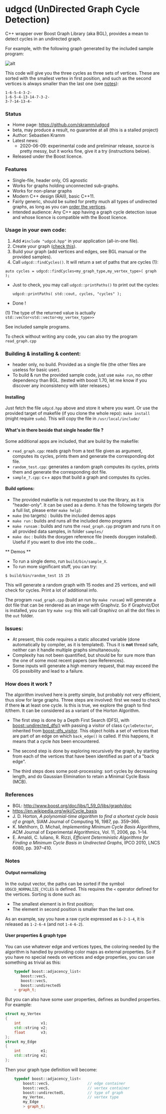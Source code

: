 # udgcd (UnDirected Graph Cycle Detection)


C++ wrapper over Boost Graph Library (aka BGL), provides a mean to detect cycles in an undirected graph.

For example, with the following graph generated by the included sample program:

![alt](
https://github.com/skramm/udgcd/blob/master/sample1_2.png "sample graph")

This code will give you the three cycles as three sets of vertices.
These are sorted with the smallest vertex in first position, and such as the second vertices is always smaller than the last one (see [notes](#s_notes)):
```
1-6-5-4-3-2-
1-6-5-4-13-14-7-3-2-
3-7-14-13-4-
```

### Status
<a name="s_stat"></a>

- Home page: https://github.com/skramm/udgcd
- beta, may produce a result, no guarantee at all (this is a stalled project)
- Author: Sebastien Kramm
- Latest news:
  - 2020-06-09: experimental code and preliminar release, source is pretty messy, but it works fine, give it a try (instructions below).
- Released under the Boost licence.

### Features

- Single-file, header only, OS agnostic
- Works for graphs holding unconnected sub-graphs.
- Works for non-planar graphs
- Modern C++ design (RAII), basic C++11.
- Fairly generic, should be suited for pretty much all types of undirected graphs, as long as you can [order the vertices](#s_notes).
- Intended audience: Any C++ app having a graph cycle detection issue and whose licence is compatible with the Boost licence.

### Usage in your own code:
<a name="s_usage"></a>

 1. Add `#include "udgcd.hpp"` in your application (all-in-one file).
 1. Create your graph ([check this](#s_notes)).
 1. Build your graph (add vertices and edges, see BGL manual or the provided samples).
 1. Call `udgcd::findCycles()`. It will return a set of paths that are cycles (1):

 `auto cycles = udgcd::findCycles<my_graph_type,my_vertex_type>( graph );`
 - Just to check, you may call `udgcd::printPaths()` to print out the cycles:

   `udgcd::printPaths( std::cout, cycles, "cycles" );`
 - Done !

(1) The type of the returned value is actually `std::vector<std::vector<my_vertex_type>>`

See included sample programs.


To check without writing any code, you can also try the program `read_graph.cpp`


### Building & installing & content:
<a name="s_build"></a>

- header only, no build. Provided as a single file (the other files are useless for basic user).
- To build & run the provided sample code, just use `make run`, no other dependency than BGL.
(tested with boost 1.70, let me know if you discover any inconsistency with later releases.)

#### Installing
Just fetch the file `udgcd.hpp` above and store it where you want. Or use the provided target of makefile (if you clone the whole repo):
`make install` (might require `sudo`).
This will copy the file in `/usr/local/include/`

#### What's in there beside that single header file ?

Some additional apps are included, that are build by the makefile:
 - `read_graph.cpp`: reads graph from a text file given as argument, computes its cycles, prints them and generate the corresponding dot file.
 - `random_test.cpp`: generates a random graph computes its cycles, prints them and generate the corresponding dot file.
 - `sample_?.cpp`: c++ apps that build a graph and computes its cycles.

#### Build options:
 - The provided makefile is not requested to use the library, as it is "header-only".
 It can be used as a demo. It has the following targets (for a full list, please enter `make help`):
  - `make` (no targets) : builds the included demos apps
  - `make run` : builds and runs all the included demo programs
  - `make runsam` : builds and runs the `read_graph.cpp` program and runs it on all provided data samples, in folder `samples/`
  - `make doc` : builds the doxygen reference file (needs doxygen installed). Useful if you want to dive into the code...


** Demos **

 - To run a single demo, run `build/bin/sample_X`.
 - To run more significant stuff, you can try:
 ```
 $ build/bin/random_test 15 25
 ```
This will generate a random graph with 15 nodes and 25 vertices, and will check for cycles. Print a lot of additional info.


The program `read_graph.cpp` (build an run by `make runsam`) will generate a dot file that can be rendered as an image with Graphviz.
So if Graphviz/Dot is installed, you can try `make svg`: this will call Graphivz on all the dot files in the `out` folder.


### Issues:
 <a name="s_issues"></a>

- At present, this code requires a static allocated variable (done automatically by compiler, as it is templated).
Thus it is **not** thread safe, neither can it handle multiple graphs simultaneously.
- Complexity has not been quantified, but should be for sure more than the one of some most recent papers (see References).
- Some inputs will generate a high memory request, that may exceed the OS possibility and lead to a failure.

### How does it work ?
 <a name="s_inside"></a>

The algorithm involved here is pretty simple, but probably not very efficient, thus slow for large graphs.
Three steps are involved: first we need to check if there **is** at least one cycle.
Is this is true, we explore the graph to find it/them.
It can be considered as a variant of the Horton Algorithm.

- The first step is done by a Depth First Search (DFS), with  [boost::undirected_dfs()](http://www.boost.org/doc/libs/1_70_0/libs/graph/doc/undirected_dfs.html)
with passing a visitor of class `CycleDetector`, inherited from
[boost::dfs_visitor](http://www.boost.org/doc/libs/1_70_0/libs/graph/doc/dfs_visitor.html).
This object holds a set of vertices that are part of an edge on which `back_edge()` is called.
If this happens, it means that a cycle *has* been encountered.

- The second step is done by exploring recursively the graph, by starting from each of the vertices that have been identified as part of a "back edge".

- The third steps does some post-processing:
sort cycles by decreasing length, and do Gaussian Elimination to retain a Minimal Cycle Basis (MCB).

### References
<a name="s_ref"></a>

- BGL: http://www.boost.org/doc/libs/1_59_0/libs/graph/doc
- https://en.wikipedia.org/wiki/Cycle_basis
- J. D. Horton, <i>A polynomial-time algorithm to find a shortest cycle basis of a graph</i>, SIAM Journal of Computing 16, 1987, pp. 359–366.
- K. Mehlhorn, D. Michail, <i>Implementing Minimum Cycle Basis Algorithms</i>, ACM Journal of Experimental Algorithmics, Vol. 11, 2006, pp. 1–14.
- E. Amaldi, C. Iuliano, R. Rizzi, <i>Efficient Deterministic Algorithms for Finding a Minimum Cycle Basis in Undirected Graphs</i>, IPCO 2010, LNCS 6080, pp. 397–410.


### Notes
<a name="s_notes"></a>

#### Output normalizing
In the output vector, the paths can be sorted if the symbol `UDGCD_NORMALIZE_CYCLES` is defined.
This requires the `<` operator defined for the vertices.
Sorting is done such as:
- The smallest element is in first position;
- The element in second position is smaller than the last one.

As an example, say you have a raw cycle expressed as
   `6-2-1-4`, it is released as `1-2-6-4` (and not `1-4-6-2`).

<a name="note_bp"></a>
#### User properties & graph type

You can use whatever edge and vertices types, the coloring needed by the algorithm is handled by providing color maps as external properties.
So if you have no special needs on vertices and edge properties, you can use something as trivial as this:
```C++
    typedef boost::adjacency_list<
	   boost::vecS,
	   boost::vecS,
	   boost::undirectedS
	> graph_t;
```
But you can also have some user properties, defines as bundled properties. For example:
```C++
struct my_Vertex
{
	int         v1;
	std::string v2;
	float       v3;
};
struct my_Edge
{
	int         e1;
	std::string e2;
};
```
Then your graph type definition will become:
```C++
	typedef boost::adjacency_list<
		boost::vecS,                 // edge container
		boost::vecS,                 // vertex container
		boost::undirectedS,          // type of graph
		my_Vertex,                   // vertex type
		my_Edge
		> graph_t;
```

